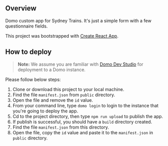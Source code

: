 ## Overview

Domo custom app for Sydney Trains. It's just a simple form with a few questionnaire fields.

This project was bootstrapped with [Create React App](https://github.com/facebook/create-react-app).

## How to deploy

> **Note:** We assume you are familiar with [Domo Dev Studio](https://developer.domo.com/docs/dev-studio/dev-studio-overview) for deployment to a Domo instance.

Please follow below steps:

 1. Clone or download this project to your local machine.
 2. Find the file `manifest.json` from `public` directory.
 3. Open the file and remove the `id` value.
 4. From your command line, type `domo login` to login to the instance that you're going to deploy the app.
 5. Cd to the project directory, then type `npm run upload` to publish the app.
 6. If publish is successful, you should have a `build` directory created.
 7. Find the file `manifest.json` from this directory.
 8. Open the file, copy the `id` value and paste it to the `manifest.json` in `public` directory.
